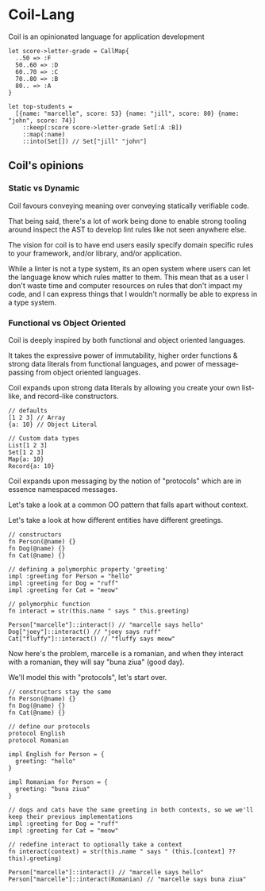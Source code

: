 # Coil-Lang

Coil is an opinionated language for application development

```
let score->letter-grade = CallMap{
  ..50 => :F
  50..60 => :D
  60..70 => :C
  70..80 => :B
  80.. => :A
}

let top-students =
  [{name: "marcelle", score: 53} {name: "jill", score: 80} {name: "john", score: 74}]
    ::keep(:score score->letter-grade Set[:A :B])
    ::map(:name)
    ::into(Set[]) // Set["jill" "john"]
```

## Coil's opinions

### Static vs Dynamic

Coil favours conveying meaning over conveying statically verifiable code.

That being said, there's a lot of work being done to enable strong tooling around inspect the AST to develop lint rules like not seen anywhere else.

The vision for coil is to have end users easily specify domain specific rules to your framework, and/or library, and/or application.

While a linter is not a type system, its an open system where users can let the language know which rules matter to them. This mean that as a user I don't waste time and computer resources on rules that don't impact my code, and I can express things that I wouldn't normally be able to express in a type system.

### Functional vs Object Oriented

Coil is deeply inspired by both functional and object oriented languages.

It takes the expressive power of immutability, higher order functions & strong data literals from functional languages, and power of message-passing from object oriented languages.

Coil expands upon strong data literals by allowing you create your own list-like, and record-like constructors.

```
// defaults
[1 2 3] // Array
{a: 10} // Object Literal

// Custom data types
List[1 2 3]
Set[1 2 3]
Map{a: 10}
Record{a: 10}
```

Coil expands upon messaging by the notion of "protocols" which are in essence namespaced messages.

Let's take a look at a common OO pattern that falls apart without context.

Let's take a look at how different entities have different greetings.

```
// constructors
fn Person(@name) {}
fn Dog(@name) {}
fn Cat(@name) {}

// defining a polymorphic property 'greeting'
impl :greeting for Person = "hello"
impl :greeting for Dog = "ruff"
impl :greeting for Cat = "meow"

// polymorphic function
fn interact = str(this.name " says " this.greeting)

Person["marcelle"]::interact() // "marcelle says hello"
Dog["joey"]::interact() // "joey says ruff"
Cat["fluffy"]::interact() // "fluffy says meow"
```

Now here's the problem, marcelle is a romanian, and when they interact with a romanian, they will say "buna ziua" (good day).

We'll model this with "protocols", let's start over.

```
// constructors stay the same
fn Person(@name) {}
fn Dog(@name) {}
fn Cat(@name) {}

// define our protocols
protocol English
protocol Romanian

impl English for Person = {
  greeting: "hello"
}

impl Romanian for Person = {
  greeting: "buna ziua"
}

// dogs and cats have the same greeting in both contexts, so we we'll keep their previous implementations
impl :greeting for Dog = "ruff"
impl :greeting for Cat = "meow"

// redefine interact to optionally take a context
fn interact(context) = str(this.name " says " (this.[context] ?? this).greeting)

Person["marcelle"]::interact() // "marcelle says hello"
Person["marcelle"]::interact(Romanian) // "marcelle says buna ziua"
```
